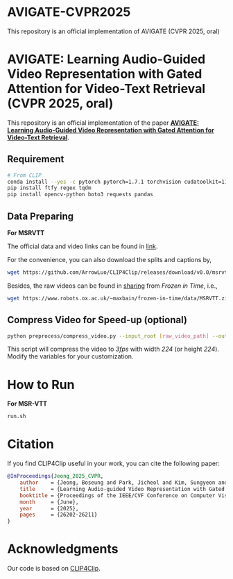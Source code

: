 # AVIGATE-CVPR2025
This repository is an official implementation of AVIGATE (CVPR 2025, oral)
# AVIGATE: Learning Audio-Guided Video Representation with Gated Attention for Video-Text Retrieval (CVPR 2025, oral)


This repository is an official implementation of the paper [**AVIGATE: Learning Audio-Guided Video Representation with Gated Attention for Video-Text Retrieval**](https://openaccess.thecvf.com/content/CVPR2025/papers/Jeong_Learning_Audio-guided_Video_Representation_with_Gated_Attention_for_Video-Text_Retrieval_CVPR_2025_paper.pdf). 


## Requirement
```sh
# From CLIP
conda install --yes -c pytorch pytorch=1.7.1 torchvision cudatoolkit=11.0
pip install ftfy regex tqdm
pip install opencv-python boto3 requests pandas
```

## Data Preparing

**For MSRVTT**

The official data and video links can be found in [link](http://ms-multimedia-challenge.com/2017/dataset). 

For the convenience, you can also download the splits and captions by,
```sh
wget https://github.com/ArrowLuo/CLIP4Clip/releases/download/v0.0/msrvtt_data.zip
```

Besides, the raw videos can be found in [sharing](https://github.com/m-bain/frozen-in-time#-finetuning-benchmarks-msr-vtt) from *Frozen️ in Time*, i.e.,
```sh
wget https://www.robots.ox.ac.uk/~maxbain/frozen-in-time/data/MSRVTT.zip
```


## Compress Video for Speed-up (optional)
```sh
python preprocess/compress_video.py --input_root [raw_video_path] --output_root [compressed_video_path]
```
This script will compress the video to *3fps* with width *224* (or height *224*). Modify the variables for your customization.


# How to Run
**For MSR-VTT** 
```sh
run.sh
```

# Citation
If you find CLIP4Clip useful in your work, you can cite the following paper:
```bibtex
@InProceedings{Jeong_2025_CVPR,
    author    = {Jeong, Boseung and Park, Jicheol and Kim, Sungyeon and Kwak, Suha},
    title     = {Learning Audio-guided Video Representation with Gated Attention for Video-Text Retrieval},
    booktitle = {Proceedings of the IEEE/CVF Conference on Computer Vision and Pattern Recognition (CVPR)},
    month     = {June},
    year      = {2025},
    pages     = {26202-26211}
}
```

# Acknowledgments
Our code is based on [CLIP4Clip](https://github.com/ArrowLuo/CLIP4Clip).
